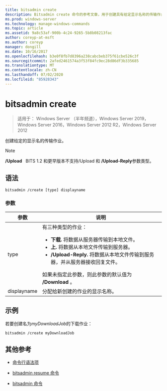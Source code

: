 ```yaml
---
title: bitsadmin create
description: Bitsadmin create 命令的参考文章，用于创建具有给定显示名称的传输作业。
ms.prod: windows-server
ms.technology: manage-windows-commands
ms.topic: article
ms.assetid: 9a8c53af-900b-4c24-9265-5b8b08213fac
author: coreyp-at-msft
ms.author: coreyp
manager: dongill
ms.date: 10/16/2017
ms.openlocfilehash: b3e0f8fb7d8396a238cabcbeb375f61cbe526c3f
ms.sourcegitcommit: 2afed2461574a3f53f84fc9ec28d86df3b335685
ms.translationtype: MT
ms.contentlocale: zh-CN
ms.lasthandoff: 07/02/2020
ms.locfileid: "85928343"
---
```

# <a name="bitsadmin-create"></a>bitsadmin create

> 适用于： Windows Server （半年频道），Windows Server 2019，Windows Server 2016，Windows Server 2012 R2，Windows Server 2012

创建给定的显示名的传输作业。

> [!NOTE]
> **/Upload**   BITS 1.2 和更早版本不支持/Upload 和 **/Upload-Reply**参数类型。

## <a name="syntax"></a>语法

```
bitsadmin /create [type] displayname
```

### <a name="parameters"></a>参数

| 参数 | 说明 |
| ------- | -------- |
| type | 有三种类型的作业：<ul><li>**下载.** 将数据从服务器传输到本地文件。</li><li>**上.** 将数据从本地文件传输到服务器。</li><li>**/Upload-Reply.** 将数据从本地文件传输到服务器，并从服务器接收回复文件。</li></ul>如果未指定此参数，则此参数的默认值为 **/Download** 。 |
| displayname | 分配给新创建的作业的显示名称。 |

## <a name="examples"></a>示例

若要创建名为*myDownloadJob*的下载作业：

```
bitsadmin /create myDownloadJob
```

## <a name="additional-references"></a>其他参考

- [命令行语法项](command-line-syntax-key.md)

- [bitsadmin resume 命令](bitsadmin-resume.md)

- [bitsadmin 命令](bitsadmin.md)
